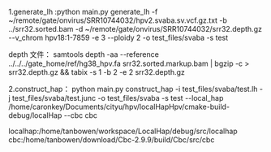1.generate_lh :python main.py generate_lh -f ~/remote/gate/onvirus/SRR10744032/hpv2.svaba.sv.vcf.gz.txt -b ../srr32.sorted.bam -d ~/remote/gate/onvirus/SRR10744032/srr32.depth.gz --v_chrom hpv18:1-7859 -e 3 --ploidy 2 -o test_files/svaba -s test

depth 文件： samtools depth -aa --reference ../../../gate_home/ref/hg38_hpv.fa srr32.sorted.markup.bam | bgzip -c > srr32.depth.gz && tabix -s 1 -b 2 -e 2 srr32.depth.gz

2.construct_hap： python main.py construct_hap -i test_files/svaba/test.lh -j test_files/svaba/test.junc -o test_files/svaba -s test --local_hap /home/caronkey/Documents/cityu/hpv/localHapHpv/cmake-build-debug/localHap --cbc cbc

localhap:/home/tanbowen/workspace/LocalHap/debug/src/localhap
cbc:/home/tanbowen/download/Cbc-2.9.9/build/Cbc/src/cbc